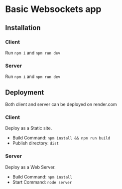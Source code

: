 # Basic Websockets app

## Installation

### Client

Run `npm i` and `npm run dev`

### Server

Run `npm i` and `npm run dev`

## Deployment

Both client and server can be deployed on render.com

### Client

Deploy as a Static site.

- Build Command: `npm install && npm run build`
- Publish directory: `dist`

### Server

Deploy as a Web Server.

- Build Command: `npm install`
- Start Command: `node server`
